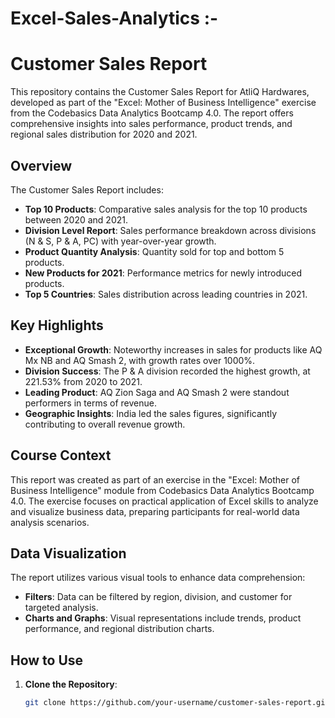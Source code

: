 # Excel-Sales-Analytics :-

# Customer Sales Report

This repository contains the Customer Sales Report for AtliQ Hardwares, developed as part of the "Excel: Mother of Business Intelligence" exercise from the Codebasics Data Analytics Bootcamp 4.0. The report offers comprehensive insights into sales performance, product trends, and regional sales distribution for 2020 and 2021.

## Overview

The Customer Sales Report includes:

- **Top 10 Products**: Comparative sales analysis for the top 10 products between 2020 and 2021.
- **Division Level Report**: Sales performance breakdown across divisions (N & S, P & A, PC) with year-over-year growth.
- **Product Quantity Analysis**: Quantity sold for top and bottom 5 products.
- **New Products for 2021**: Performance metrics for newly introduced products.
- **Top 5 Countries**: Sales distribution across leading countries in 2021.

## Key Highlights

- **Exceptional Growth**: Noteworthy increases in sales for products like AQ Mx NB and AQ Smash 2, with growth rates over 1000%.
- **Division Success**: The P & A division recorded the highest growth, at 221.53% from 2020 to 2021.
- **Leading Product**: AQ Zion Saga and AQ Smash 2 were standout performers in terms of revenue.
- **Geographic Insights**: India led the sales figures, significantly contributing to overall revenue growth.

## Course Context

This report was created as part of an exercise in the "Excel: Mother of Business Intelligence" module from Codebasics Data Analytics Bootcamp 4.0. The exercise focuses on practical application of Excel skills to analyze and visualize business data, preparing participants for real-world data analysis scenarios.

## Data Visualization

The report utilizes various visual tools to enhance data comprehension:
- **Filters**: Data can be filtered by region, division, and customer for targeted analysis.
- **Charts and Graphs**: Visual representations include trends, product performance, and regional distribution charts.

## How to Use

1. **Clone the Repository**:
   ```bash
   git clone https://github.com/your-username/customer-sales-report.git


